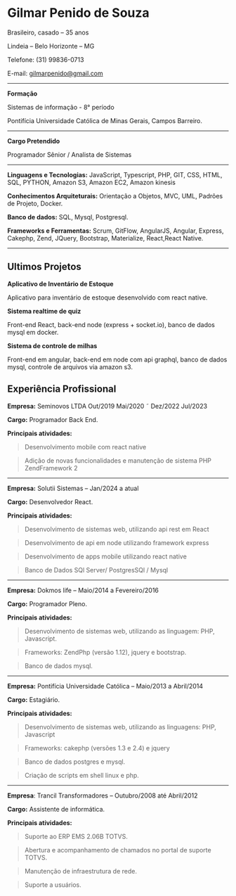 # **Gilmar Penido de Souza**
Brasileiro, casado – 35 anos

Lindeia – Belo Horizonte – MG  

Telefone: (31) 99836-0713 

E-mail: [gilmarpenido@gmail.com](mailto:gilmarpenido@gmail.com)

------------------

**Formação**

Sistemas de informação - 8° período

Pontifícia Universidade Católica de Minas Gerais, Campos Barreiro.

------------------

**Cargo Pretendido** 

Programador Sênior / Analista de Sistemas

------------------

**Linguagens e Tecnologias:** JavaScript, Typescript, PHP, GIT, CSS, HTML, SQL, PYTHON, Amazon S3, Amazon EC2, Amazon kinesis

**Conhecimentos Arquiteturais:** Orientação a Objetos, MVC, UML, Padrões de Projeto, Docker.

**Banco de dados:** SQL, Mysql, Postgresql.

**Frameworks e Ferramentas:** Scrum, GitFlow, AngularJS, Angular, Express, Cakephp, Zend, JQuery, Bootstrap, Materialize, React,React Native.

------------------

## **Ultimos Projetos**

**Aplicativo de Inventário de Estoque**

Aplicativo para inventário de estoque desenvolvido com react native.

**Sistema realtime de quiz**

Front-end React, back-end node (express + socket.io), banco de dados mysql em docker.    

**Sistema de controle de milhas**

Front-end em angular, back-end em node com api graphql, banco de dados mysql, controle de arquivos via amazon s3. 

## **Experiência Profissional**



**Empresa:** Seminovos LTDA Out/2019 Mai/2020  ˜  Dez/2022 Jul/2023

**Cargo:** Programador Back End.

**Principais atividades:**

  >  Desenvolvimento mobile com react native
  
  >  Adição de novas funcionalidades e manutenção de sistema PHP ZendFramework 2

------------------


**Empresa:** Solutii Sistemas – Jan/2024 a atual

**Cargo:** Desenvolvedor React.

**Principais atividades:**

  >  Desenvolvimento de sistemas web, utilizando api rest em React

  >  Desenvolvimento de api  em node utilizando framework express

  >  Desenvolvimento de apps mobile utilizando react native

  >  Banco de Dados SQl Server/ PostgresSQl / Mysql

------------------

**Empresa:** Dokmos life – Maio/2014 a Fevereiro/2016

**Cargo:** Programador Pleno.

**Principais atividades:**

  >  Desenvolvimento de sistemas web, utilizando as linguagem:  PHP, Javascript.
  
  >  Frameworks: ZendPhp (versão 1.12), jquery e bootstrap. 
  
  >  Banco de dados mysql.

------------------

**Empresa:** Pontifícia Universidade Católica – Maio/2013 a Abril/2014

**Cargo:** Estagiário.

**Principais atividades:**

>  Desenvolvimento de sistemas web, utilizando as linguagens: PHP, Javascript

>  Frameworks: cakephp (versões 1.3 e 2.4) e jquery

>  Banco de dados postgres e mysql.  

>  Criação de scripts em shell linux e php.

------------------

**Empresa**: Trancil Transformadores – Outubro/2008 até Abril/2012

**Cargo:** Assistente de informática.

**Principais atividades:**

>Suporte ao ERP EMS 2.06B TOTVS.

>Abertura e acompanhamento de chamados no portal de suporte TOTVS.

>Manutenção de infraestrutura de rede.

>Suporte a usuários.
